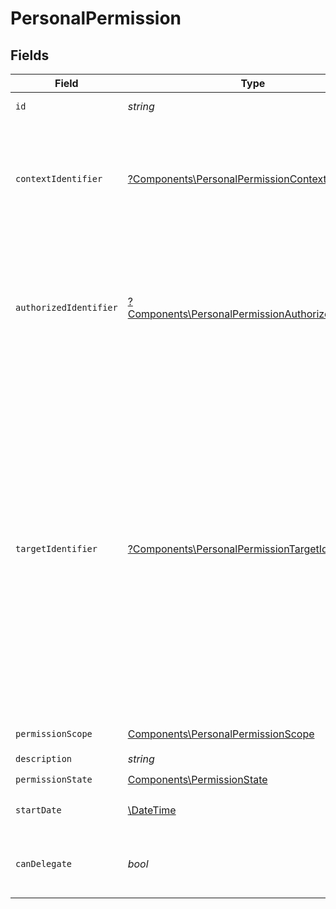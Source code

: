 # PersonalPermission


## Fields

| Field                                                                                                                                                                                                                                                                                                                                                                  | Type                                                                                                                                                                                                                                                                                                                                                                   | Required                                                                                                                                                                                                                                                                                                                                                               | Description                                                                                                                                                                                                                                                                                                                                                            |
| ---------------------------------------------------------------------------------------------------------------------------------------------------------------------------------------------------------------------------------------------------------------------------------------------------------------------------------------------------------------------- | ---------------------------------------------------------------------------------------------------------------------------------------------------------------------------------------------------------------------------------------------------------------------------------------------------------------------------------------------------------------------- | ---------------------------------------------------------------------------------------------------------------------------------------------------------------------------------------------------------------------------------------------------------------------------------------------------------------------------------------------------------------------- | ---------------------------------------------------------------------------------------------------------------------------------------------------------------------------------------------------------------------------------------------------------------------------------------------------------------------------------------------------------------------- |
| `id`                                                                                                                                                                                                                                                                                                                                                                   | *string*                                                                                                                                                                                                                                                                                                                                                               | :heavy_check_mark:                                                                                                                                                                                                                                                                                                                                                     | Identyfikator uprawnienia.                                                                                                                                                                                                                                                                                                                                             |
| `contextIdentifier`                                                                                                                                                                                                                                                                                                                                                    | [?Components\PersonalPermissionContextIdentifier](../../Models/Components/PersonalPermissionContextIdentifier.md)                                                                                                                                                                                                                                                      | :heavy_minus_sign:                                                                                                                                                                                                                                                                                                                                                     | Identyfikator kontekstu podmiotu, który nadał uprawnienia do obsługi faktur.<br/>\| Type \| Value \|<br/>\| --- \| --- \|<br/>\| Nip \| 10 cyfrowy numer NIP \|                                                                                                                                                                                                        |
| `authorizedIdentifier`                                                                                                                                                                                                                                                                                                                                                 | [?Components\PersonalPermissionAuthorizedIdentifier](../../Models/Components/PersonalPermissionAuthorizedIdentifier.md)                                                                                                                                                                                                                                                | :heavy_minus_sign:                                                                                                                                                                                                                                                                                                                                                     | Identyfikator podmiotu uprawnionego, jeżeli jest inny niż identyfikator uwierzytelnionego klienta API.<br/>\| Type \| Value \|<br/>\| --- \| --- \|<br/>\| Nip \| 10 cyfrowy numer NIP \|                                                                                                                                                                              |
| `targetIdentifier`                                                                                                                                                                                                                                                                                                                                                     | [?Components\PersonalPermissionTargetIdentifier](../../Models/Components/PersonalPermissionTargetIdentifier.md)                                                                                                                                                                                                                                                        | :heavy_minus_sign:                                                                                                                                                                                                                                                                                                                                                     | Identyfikator podmiotu docelowego dla uprawnień selektywnych nadanych pośrednio.<br/>\| Type \| Value \|<br/>\| --- \| --- \|<br/>\| Nip \| 10 cyfrowy numer NIP \|<br/>\| AllPartners \| Identyfikator oznaczający, że wyszukiwanie dotyczy uprawnień generalnych nadanych w sposób pośredni \|<br/>\| InternalId \| Dwuczłonowy identyfikator składający się z numeru NIP i 5 cyfr: `{nip}-{5_cyfr}` \| |
| `permissionScope`                                                                                                                                                                                                                                                                                                                                                      | [Components\PersonalPermissionScope](../../Models/Components/PersonalPermissionScope.md)                                                                                                                                                                                                                                                                               | :heavy_check_mark:                                                                                                                                                                                                                                                                                                                                                     | Rodzaj uprawnienia.                                                                                                                                                                                                                                                                                                                                                    |
| `description`                                                                                                                                                                                                                                                                                                                                                          | *string*                                                                                                                                                                                                                                                                                                                                                               | :heavy_check_mark:                                                                                                                                                                                                                                                                                                                                                     | Opis uprawnienia.                                                                                                                                                                                                                                                                                                                                                      |
| `permissionState`                                                                                                                                                                                                                                                                                                                                                      | [Components\PermissionState](../../Models/Components/PermissionState.md)                                                                                                                                                                                                                                                                                               | :heavy_check_mark:                                                                                                                                                                                                                                                                                                                                                     | Stan uprawnienia.                                                                                                                                                                                                                                                                                                                                                      |
| `startDate`                                                                                                                                                                                                                                                                                                                                                            | [\DateTime](https://www.php.net/manual/en/class.datetime.php)                                                                                                                                                                                                                                                                                                          | :heavy_check_mark:                                                                                                                                                                                                                                                                                                                                                     | Data rozpoczęcia obowiązywania uprawnienia.                                                                                                                                                                                                                                                                                                                            |
| `canDelegate`                                                                                                                                                                                                                                                                                                                                                          | *bool*                                                                                                                                                                                                                                                                                                                                                                 | :heavy_check_mark:                                                                                                                                                                                                                                                                                                                                                     | Flaga określająca, czy uprawnienie ma być możliwe do dalszego przekazywania.                                                                                                                                                                                                                                                                                           |